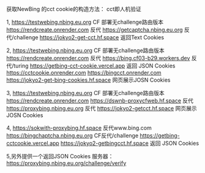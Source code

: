 获取NewBing 的cct cookie的构造方法：
cct即人机验证

1,
https://testwebing.nbing.eu.org CF 部署无challenge路由版本
https://rendcreate.onrender.com 反代 
https://getcaptcha.nbing.eu.org 反代/challenge
https://jokyo2-get-cct.hf.space 返回Text Cookies

2,
https://testwebing.nbing.eu.org CF 部署无challenge路由版本
https://rendcreate.onrender.com 反代
https://bing.cf03-b29.workers.dev 反代/turing
https://getbing-cct-cookie.vercel.app  返回 JSON Cookies
     https://cctcookie.onrender.com  https://bingcct.onrender.com 
https://jokyo2-get-bing-cookies.hf.space  网页展示JOSN Cookies

3,
https://testwebing.nbing.eu.org CF 部署无challenge路由版本
https://rendcreate.onrender.com https://dswnb-proxycfweb.hf.space 反代 
https://proxybing.nbing.eu.org 反代
https://jokyo2-getcct.hf.space 网页展示JOSN Cookies

4,
https://sokwith-proxybing.hf.space 反代www.bing.com
https://bingchaptcha.nbing.eu.org CF反代/challenge
https://getbing-cctcookie.vercel.app  https://jokyo2-getbingcct.hf.space 返回 JSON Cookies

5,另外提供一个返回JSON Cookies 服务器：https://proxybing.nbing.eu.org/challenge/verify